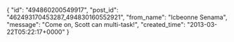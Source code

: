  {
   "id": "494860200549917",
   "post_id": "462493170453287_494830160552921",
   "from_name": "Icbeonne Senama",
   "message": "Come on, Scott can multi-task!",
   "created_time": "2013-03-22T05:22:17+0000"
 }
